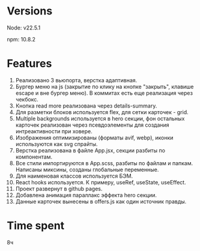 # Versions

Node: v22.5.1

npm: 10.8.2

# Features

1. Реализовано 3 вьюпорта, верстка адаптивная.
2. Бургер меню на js (закрытие по клику на кнопке "закрыть", клавише escape и вне бургер меню). В коммитах есть еще реализация через чекбокс.
3. Кнопка read more реализована через details-summary.
4. Для разметки блоков используется flex, для сетки карточек - grid.
5. Multiple backgrounds используется в hero секции, фон остальных карточек реализован через псевдоэлементы для создания интреактивности при ховере.
6. Изображения оптимизированы (форматы avif, webp), иконки используются как svg спрайты.
7. Верстка реализована в файле App.jsx, секции разбиты по компонентам.
8. Все стили импортируются в App.scss, разбиты по файлам и папкам. Написаны миксины, созданы глобальные переменные.
9. Для наименовая классов используется БЭМ.
10. React hooks используется. К примеру, useRef, useState, useEffect.
11. Проект развернут в github pages.
12. Добавлена анимация параллакс эффекта hero секции.
13. Данные карточек вынесены в offers.js как один источник правды.

# Time spent

8ч

